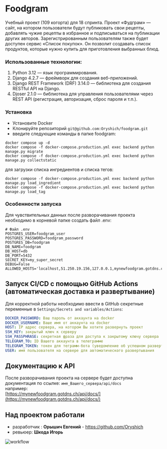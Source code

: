 # Foodgram

Учебный проект (109 когорта) для 18 спринта.
Проект «Фудграм» — сайт, на котором пользователи будут публиковать свои рецепты, добавлять чужие рецепты в избранное и подписываться на публикации других авторов. Зарегистрированным пользователям также будет доступен сервис «Список покупок». Он позволит создавать список продуктов, которые нужно купить для приготовления выбранных блюд.   


### Использованные технологии:

1. Python 3.12 — язык программирования.
2. Django 4.2.7 — фреймворк для создания веб-приложений.
3. Django REST Framework (DRF) 3.14.0 — библиотека для создания RESTful API на Django.
4. Djoser 2.1.0 — библиотека для управления пользователями через REST API (регистрация, авторизация, сброс пароля и т.п.).

### Установка

- Установите Docker
- Клонируйте репозиторий `git@github.com:Oryshich/foodgram.git`
- введите следующие команды в папке foodgram:

```
docker compose up -d
docker compose -f docker-compose.production.yml exec backend python manage.py migrate
docker compose -f docker-compose.production.yml exec backend python manage.py collectstatic
```  

для загрузки списка ингредиентов и списка тегов:
```
docker compose -f docker-compose.production.yml exec backend python manage.py load_ingredient
docker compose -f docker-compose.production.yml exec backend python manage.py load_tag
```
### Особенности запуска

Для чувствительных данных после разворачивания проекта необходимо в корневой папке создать файл .env:

```
# Файл .env
POSTGRES_USER=foodgram_user
POSTGRES_PASSWORD=foodgram_password
POSTGRES_DB=foodgram
DB_NAME=foodgram
DB_HOST=db
DB_PORT=5432
SECRET_KEY=my_super_secret
DEBUG=False
ALLOWED_HOSTS='localhost,51.250.19.156,127.0.0.1,mynewfoodgram.gotdns.ch'
```

## Запуск CI/CD с помощью GitHub Actions (автоматическая доставка и развертывание)

Для корректной работы необходимо ввести в GitHub секретные переменные в
``Settings/Secrets and variables/Actions``:

```YAML
DOCKER_PASSWORD: Ваш пароль от аккаунта на docker
DOCKER_USERNAME: Ваше имя от аккаунта на docker
HOST: IP адрес сервера, на котором Вы хотите развернуть проект
SSH_KEY: закрытый ключ к серверу
SSH_PASSPHRASE: секретная фраза для доступа к закрытому ключу сервера
TELEGRAM_TO: ID Вашего аккаунта в телеграмме
TELEGRAM_TOKEN: токен для теграмм-бота (уведомление об успешном развертывании)
USER: имя пользователя на сервере для автоматического развертывания
```

## Документацию к API 
После разворачивания проекта на сервере будет доступна документация по ссылке:
```имя_Вашего_сервера/api/docs```   
например:  
[https://mynewfoodgram.gotdns.ch/api/docs/](https://mynewfoodgram.gotdns.ch/api/docs/)  
## Над проектом работали

* разработчик : **Орышич Евгений** - https://github.com/Oryshich
* ревьюер: **Шкода Игорь**

![workflow](https://github.com/oryshich/foodgram/actions/workflows/main.yml/badge.svg)

